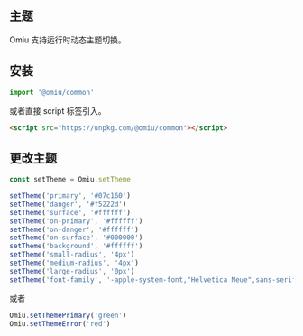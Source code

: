 ## 主题 

Omiu 支持运行时动态主题切换。


## 安装

```js
import '@omiu/common'
```

或者直接 script 标签引入。


```html
<script src="https://unpkg.com/@omiu/common"></script>
```

## 更改主题

```js
const setTheme = Omiu.setTheme

setTheme('primary', '#07c160')
setTheme('danger', '#f5222d')
setTheme('surface', '#ffffff')
setTheme('on-primary', '#ffffff')
setTheme('on-danger', '#ffffff')
setTheme('on-surface', '#000000')
setTheme('background', '#ffffff')
setTheme('small-radius', '4px')
setTheme('medium-radius', '4px')
setTheme('large-radius', '0px')
setTheme('font-family', '-apple-system-font,"Helvetica Neue",sans-serif')
```

或者

```js
Omiu.setThemePrimary('green')
Omiu.setThemeError('red')
```


